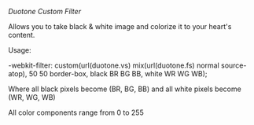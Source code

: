 *Duotone Custom Filter*

Allows you to take black & white image and colorize it to your heart's content.

Usage:

-webkit-filter: custom(url(duotone.vs) mix(url(duotone.fs) normal source-atop), 50 50 border-box, black BR BG BB, white WR WG WB);

Where all black pixels become (BR, BG, BB)
and all white pixels become (WR, WG, WB)

All color components range from 0 to 255

